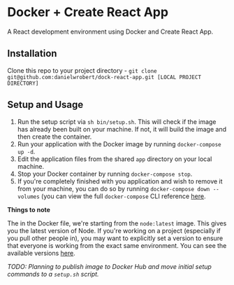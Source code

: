 # Docker + Create React App

A React development environment using Docker and Create React App.

## Installation

Clone this repo to your project directory - `git clone git@github.com:danielwrobert/dock-react-app.git [LOCAL PROJECT DIRECTORY]`

## Setup and Usage

1. Run the setup script via `sh bin/setup.sh`. This will check if the image has already been built on your machine. If not, it will build the image and then create the container.
1. Run your application with the Docker image by running `docker-compose up -d`.
1. Edit the application files from the shared `app` directory on your local machine.
1. Stop your Docker container by running `docker-compose stop`.
1. If you're completely finished with you application and wish to remove it from your machine, you can do so by running `docker-compose down --volumes` (you can view the full `docker-compose` CLI reference [here](https://docs.docker.com/compose/reference/overview/).

**Things to note**

The in the Docker file, we're starting from the `node:latest` image. This gives you the latest version of Node. If you're working on a project (especially if you pull other people in), you may want to explicitly set a version to ensure that everyone is working from the exact same environment. You can see the available versions [here](https://store.docker.com/images/node).

_TODO: Planning to publish image to Docker Hub and move initial setup commands to a `setup.sh` script._
